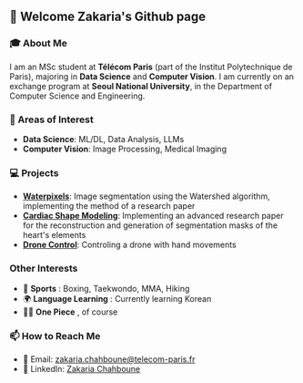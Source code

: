 ## 👋 Welcome Zakaria's Github page

### 🎓 About Me
I am an MSc student at **Télécom Paris** (part of the Institut Polytechnique de Paris), majoring in **Data Science** and **Computer Vision**. I am currently on an exchange program at **Seoul National University**, in the Department of Computer Science and Engineering.

### 🔭 Areas of Interest
- **Data Science**: ML/DL, Data Analysis, LLMs
- **Computer Vision**: Image Processing, Medical Imaging

### 💻 Projects

- **[Waterpixels](https://github.com/ZakC02/waterpixels)**: Image segmentation using the Watershed algorithm, implementing the method of a research paper
- **[Cardiac Shape Modeling](https://github.com/ZakC02/cardiac-shape-modelling)**: Implementing an advanced research paper for the reconstruction and
generation of segmentation masks of the heart's elements
- **[Drone Control](https://github.com/ZakC02/drone-control)**: Controling a drone with hand movements

### Other Interests
- 🥊 **Sports** : Boxing, Taekwondo, MMA, Hiking
- 🌍 **Language Learning** : Currently learning Korean
- 🏴‍☠️ **One Piece** , of course

### 📫 How to Reach Me
- 📧 Email: zakaria.chahboune@telecom-paris.fr
- 💼 LinkedIn: [Zakaria Chahboune](https://www.linkedin.com/in/zakaria-chahboune)


<!---
ZakC02/ZakC02 is a ✨ special ✨ repository because its `README.md` (this file) appears on your GitHub profile.
You can click the Preview link to take a look at your changes.
--->

